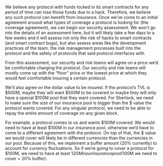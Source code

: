 We believe any protocol with funds locked in its smart contracts for any period of time can lose those funds due to a hack. Therefore, we believe any such protocol can benefit from insurance. Once we’ve come to an initial agreement around what types of coverage a protocol is looking for (the coverage agreement), we can begin our security assessment. We won’t go into the details of an assessment here, but it will likely take a few days to a few weeks and it will assess not only the risk of hacks to smart contracts (and smart contract bugs), but also assess areas like the development practices of the team, the risk management processes built into the protocol and the safety of protocols that said protocol interfaces with.

From this assessment, our security and risk teams will agree on a price we’d be comfortable charging the protocol. Our security and risk teams will mostly come up with the “floor” price or the lowest price at which they would feel comfortable insuring a certain protocol.

We’ll also agree on the dollar value to be insured. If the protocol’s TVL is $500M, maybe they will want $500M to be covered or maybe they will only have a special $100M pool that they want covered. For Sherlock, we need to make sure the size of our insurance pool is bigger than the $ value the protocol wants covered. For any singular protocol, we need to be able to repay the entire amount of coverage on any given block.

For example, a protocol comes to us and wants $100M covered. We would need to have at least $100M in our insurance pool, otherwise we’d have to come to a different agreement with the protocol. On top of that, the $ value we would cover will likely be in different currencies than the currencies in our pool. Because of this, we implement a buffer amount (20% currently) to account for currency fluctuations. So if we’re going to cover a protocol for $100M, we need to have at least $120M in our insurance pool ($100M we need to cover + 20% buffer). 
